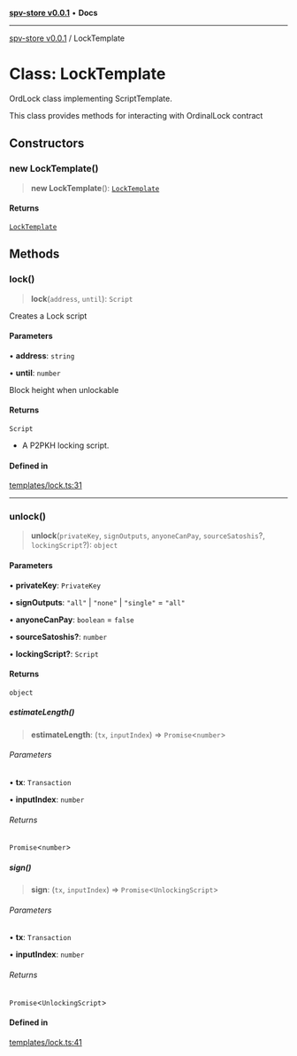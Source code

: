 [**spv-store v0.0.1**](../README.md) • **Docs**

***

[spv-store v0.0.1](../globals.md) / LockTemplate

# Class: LockTemplate

OrdLock class implementing ScriptTemplate.

This class provides methods for interacting with OrdinalLock contract

## Constructors

### new LockTemplate()

> **new LockTemplate**(): [`LockTemplate`](LockTemplate.md)

#### Returns

[`LockTemplate`](LockTemplate.md)

## Methods

### lock()

> **lock**(`address`, `until`): `Script`

Creates a Lock script

#### Parameters

• **address**: `string`

• **until**: `number`

Block height when unlockable

#### Returns

`Script`

- A P2PKH locking script.

#### Defined in

[templates/lock.ts:31](https://github.com/shruggr/ts-casemod-spv/blob/eb07ea1ffa104a076983597e54d842fffa22bae3/src/templates/lock.ts#L31)

***

### unlock()

> **unlock**(`privateKey`, `signOutputs`, `anyoneCanPay`, `sourceSatoshis`?, `lockingScript`?): `object`

#### Parameters

• **privateKey**: `PrivateKey`

• **signOutputs**: `"all"` \| `"none"` \| `"single"` = `"all"`

• **anyoneCanPay**: `boolean` = `false`

• **sourceSatoshis?**: `number`

• **lockingScript?**: `Script`

#### Returns

`object`

##### estimateLength()

> **estimateLength**: (`tx`, `inputIndex`) => `Promise`\<`number`\>

###### Parameters

• **tx**: `Transaction`

• **inputIndex**: `number`

###### Returns

`Promise`\<`number`\>

##### sign()

> **sign**: (`tx`, `inputIndex`) => `Promise`\<`UnlockingScript`\>

###### Parameters

• **tx**: `Transaction`

• **inputIndex**: `number`

###### Returns

`Promise`\<`UnlockingScript`\>

#### Defined in

[templates/lock.ts:41](https://github.com/shruggr/ts-casemod-spv/blob/eb07ea1ffa104a076983597e54d842fffa22bae3/src/templates/lock.ts#L41)
